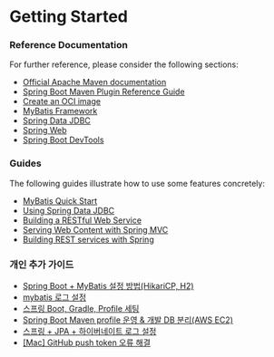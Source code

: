 # Getting Started

### Reference Documentation

For further reference, please consider the following sections:

* [Official Apache Maven documentation](https://maven.apache.org/guides/index.html)
* [Spring Boot Maven Plugin Reference Guide](https://docs.spring.io/spring-boot/docs/2.7.0/maven-plugin/reference/html/)
* [Create an OCI image](https://docs.spring.io/spring-boot/docs/2.7.0/maven-plugin/reference/html/#build-image)
* [MyBatis Framework](https://mybatis.org/spring-boot-starter/mybatis-spring-boot-autoconfigure/)
* [Spring Data JDBC](https://docs.spring.io/spring-boot/docs/2.7.0/reference/htmlsingle/#data.sql.jdbc)
* [Spring Web](https://docs.spring.io/spring-boot/docs/2.7.0/reference/htmlsingle/#web)
* [Spring Boot DevTools](https://docs.spring.io/spring-boot/docs/2.7.0/reference/htmlsingle/#using.devtools)

### Guides

The following guides illustrate how to use some features concretely:

* [MyBatis Quick Start](https://github.com/mybatis/spring-boot-starter/wiki/Quick-Start)
* [Using Spring Data JDBC](https://github.com/spring-projects/spring-data-examples/tree/master/jdbc/basics)
* [Building a RESTful Web Service](https://spring.io/guides/gs/rest-service/)
* [Serving Web Content with Spring MVC](https://spring.io/guides/gs/serving-web-content/)
* [Building REST services with Spring](https://spring.io/guides/tutorials/rest/)
 
### 개인 추가 가이드
* [Spring Boot + MyBatis 설정 방법(HikariCP, H2)](https://atoz-develop.tistory.com/entry/Spring-Boot-MyBatis-%EC%84%A4%EC%A0%95-%EB%B0%A9%EB%B2%95)
* [mybatis 로그 설정](https://velog.io/@harpuria/Springboot-MyBatis-%EC%BF%BC%EB%A6%AC-%EB%A1%9C%EA%B7%B8-%EC%84%A4%EC%A0%95)
* [스프링 Boot, Gradle, Profile 세팅](https://blog.naver.com/writer0713/221538134545)
* [Spring Boot Maven profile 운영 & 개발 DB 분리(AWS EC2)](https://zzang9ha.tistory.com/348)
* [스프링 + JPA + 하이버네이트 로그 설정](https://m.blog.naver.com/kh2un/222008545174)
* [[Mac] GitHub push token 오류 해결](https://hyeo-noo.tistory.com/184#--%--Token%--%EC%--%A-%EC%A-%--)